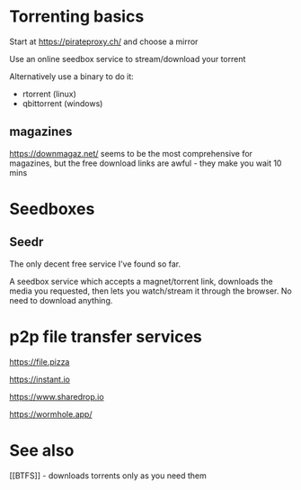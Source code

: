 # Torrenting basics

Start at https://pirateproxy.ch/ and choose a mirror

Use an online seedbox service to stream/download your torrent

Alternatively use a binary to do it:
- rtorrent (linux)
- qbittorrent (windows)

## magazines

https://downmagaz.net/ seems to be the most comprehensive for magazines, but the free download links are awful - they make you wait 10 mins

# Seedboxes

## Seedr
The only decent free service I've found so far.

A seedbox service which accepts a magnet/torrent link, downloads the media you
requested, then lets you watch/stream it through the browser. No need to
download anything.

# p2p file transfer services

https://file.pizza

https://instant.io

https://www.sharedrop.io 

https://wormhole.app/

# See also
[[BTFS]] - downloads torrents only as you need them